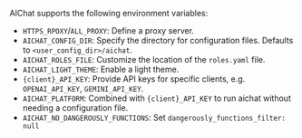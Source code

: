 AIChat supports the following environment variables:

- `HTTPS_RPOXY`/`ALL_PROXY`: Define a proxy server.
- `AICHAT_CONFIG_DIR`: Specify the directory for configuration files. Defaults to `<user_config_dir>/aichat`.
- `AICHAT_ROLES_FILE`: Customize the location of the `roles.yaml` file.
- `AICHAT_LIGHT_THEME`: Enable a light theme.
- `{client}_API_KEY`: Provide API keys for specific clients, e.g. `OPENAI_API_KEY`, `GEMINI_API_KEY`.
- `AICHAT_PLATFORM`: Combined with `{client}_API_KEY` to run aichat without needing a configuration file.
- `AICHAT_NO_DANGEROUSLY_FUNCTIONS`: Set `dangerously_functions_filter: null` 